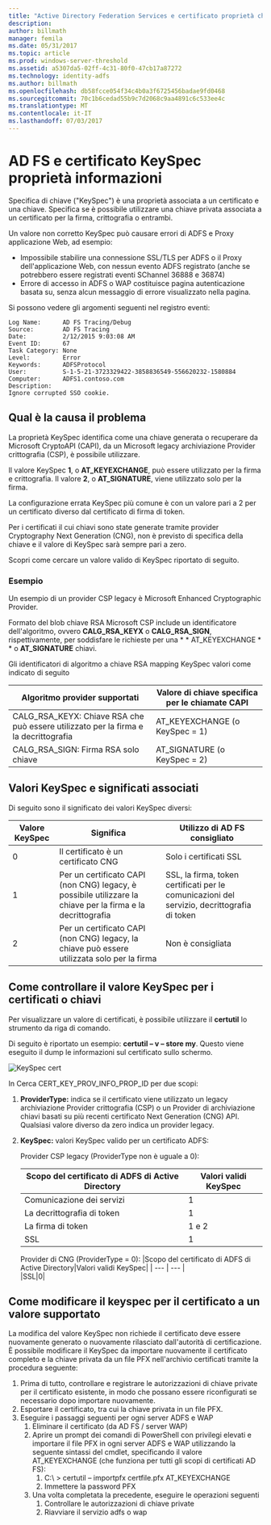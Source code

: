 ```yaml
---
title: "Active Directory Federation Services e certificato proprietà chiave specifica informazioni"
description: 
author: billmath
manager: femila
ms.date: 05/31/2017
ms.topic: article
ms.prod: windows-server-threshold
ms.assetid: a5307da5-02ff-4c31-80f0-47cb17a87272
ms.technology: identity-adfs
ms.author: billmath
ms.openlocfilehash: db58fcce054f34c4b0a3f6725456badae9fd0468
ms.sourcegitcommit: 70c1b6cedad55b9c7d2068c9aa4891c6c533ee4c
ms.translationtype: MT
ms.contentlocale: it-IT
ms.lasthandoff: 07/03/2017
---
```

# <a name="ad-fs-and-certificate-keyspec-property-information"></a>AD FS e certificato KeySpec proprietà informazioni
Specifica di chiave ("KeySpec") è una proprietà associata a un certificato e una chiave. Specifica se è possibile utilizzare una chiave privata associata a un certificato per la firma, crittografia o entrambi.   

Un valore non corretto KeySpec può causare errori di ADFS e Proxy applicazione Web, ad esempio:


- Impossibile stabilire una connessione SSL/TLS per ADFS o il Proxy dell'applicazione Web, con nessun evento ADFS registrato (anche se potrebbero essere registrati eventi SChannel 36888 e 36874)
- Errore di accesso in ADFS o WAP costituisce pagina autenticazione basata su, senza alcun messaggio di errore visualizzato nella pagina.

Si possono vedere gli argomenti seguenti nel registro eventi:

    Log Name:      AD FS Tracing/Debug
    Source:        AD FS Tracing
    Date:          2/12/2015 9:03:08 AM
    Event ID:      67
    Task Category: None
    Level:         Error
    Keywords:      ADFSProtocol
    User:          S-1-5-21-3723329422-3858836549-556620232-1580884
    Computer:      ADFS1.contoso.com
    Description:
    Ignore corrupted SSO cookie.

## <a name="what-causes-the-problem"></a>Qual è la causa il problema
La proprietà KeySpec identifica come una chiave generata o recuperare da Microsoft CryptoAPI (CAPI), da un Microsoft legacy archiviazione Provider crittografia (CSP), è possibile utilizzare.

Il valore KeySpec **1**, o **AT_KEYEXCHANGE**, può essere utilizzato per la firma e crittografia.  Il valore **2**, o **AT_SIGNATURE**, viene utilizzato solo per la firma.

La configurazione errata KeySpec più comune è con un valore pari a 2 per un certificato diverso dal certificato di firma di token.  

Per i certificati il cui chiavi sono state generate tramite provider Cryptography Next Generation (CNG), non è previsto di specifica della chiave e il valore di KeySpec sarà sempre pari a zero.

Scopri come cercare un valore valido di KeySpec riportato di seguito. 

### <a name="example"></a>Esempio
Un esempio di un provider CSP legacy è Microsoft Enhanced Cryptographic Provider. 

Formato del blob chiave RSA Microsoft CSP include un identificatore dell'algoritmo, ovvero **CALG_RSA_KEYX** o **CALG_RSA_SIGN**, rispettivamente, per soddisfare le richieste per una * * AT_KEYEXCHANGE * * o **AT_SIGNATURE** chiavi.
  
Gli identificatori di algoritmo a chiave RSA mapping KeySpec valori come indicato di seguito

| Algoritmo provider supportati| Valore di chiave specifica per le chiamate CAPI |
| --- | --- |
|CALG_RSA_KEYX: Chiave RSA che può essere utilizzato per la firma e la decrittografia| AT_KEYEXCHANGE (o KeySpec = 1)|
CALG_RSA_SIGN: Firma RSA solo chiave |AT_SIGNATURE (o KeySpec = 2)|

## <a name="keyspec-values-and-associated-meanings"></a>Valori KeySpec e significati associati
Di seguito sono il significato dei valori KeySpec diversi:

|Valore KeySpec|Significa|Utilizzo di AD FS consigliato|
| --- | --- | --- |
|0|Il certificato è un certificato CNG|Solo i certificati SSL|
|1|Per un certificato CAPI (non CNG) legacy, è possibile utilizzare la chiave per la firma e la decrittografia|    SSL, la firma, token certificati per le comunicazioni del servizio, decrittografia di token|
|2|Per un certificato CAPI (non CNG) legacy, la chiave può essere utilizzata solo per la firma|Non è consigliata|

## <a name="how-to-check-the-keyspec-value-for-your-certificates--keys"></a>Come controllare il valore KeySpec per i certificati o chiavi
Per visualizzare un valore di certificati, è possibile utilizzare il **certutil** lo strumento da riga di comando.  

Di seguito è riportato un esempio: **certutil – v – store my**.  Questo viene eseguito il dump le informazioni sul certificato sullo schermo.

![KeySpec cert](media/AD-FS-and-KeySpec-Property/keyspec1.png)

In Cerca CERT_KEY_PROV_INFO_PROP_ID per due scopi:


1. **ProviderType:** indica se il certificato viene utilizzato un legacy archiviazione Provider crittografia (CSP) o un Provider di archiviazione chiavi basati su più recenti certificato Next Generation (CNG) API.  Qualsiasi valore diverso da zero indica un provider legacy.
2.  **KeySpec:** valori KeySpec valido per un certificato ADFS:

    Provider CSP legacy (ProviderType non è uguale a 0):
    
    |Scopo del certificato di ADFS di Active Directory|Valori validi KeySpec|
    | --- | --- |
    |Comunicazione dei servizi|1|
    |La decrittografia di token|1|
    |La firma di token|1 e 2|
    |SSL|1|

    Provider di CNG (ProviderType = 0):
    |Scopo del certificato di ADFS di Active Directory|Valori validi KeySpec|
    | --- | --- |   
    |SSL|0|

## <a name="how-to-change-the-keyspec-for-your-certificate-to-a-supported-value"></a>Come modificare il keyspec per il certificato a un valore supportato
La modifica del valore KeySpec non richiede il certificato deve essere nuovamente generato o nuovamente rilasciato dall'autorità di certificazione.  È possibile modificare il KeySpec da importare nuovamente il certificato completo e la chiave privata da un file PFX nell'archivio certificati tramite la procedura seguente:


1. Prima di tutto, controllare e registrare le autorizzazioni di chiave private per il certificato esistente, in modo che possano essere riconfigurati se necessario dopo importare nuovamente.
2. Esportare il certificato, tra cui la chiave privata in un file PFX.
3. Eseguire i passaggi seguenti per ogni server ADFS e WAP
    1. Eliminare il certificato (da AD FS / server WAP)
    2. Aprire un prompt dei comandi di PowerShell con privilegi elevati e importare il file PFX in ogni server ADFS e WAP utilizzando la seguente sintassi del cmdlet, specificando il valore AT_KEYEXCHANGE (che funziona per tutti gli scopi di certificati AD FS):
        1. C:\ > certutil – importpfx certfile.pfx AT_KEYEXCHANGE
        2. Immettere la password PFX
    3. Una volta completata la precedente, eseguire le operazioni seguenti
        1. Controllare le autorizzazioni di chiave private
        2. Riavviare il servizio adfs o wap





